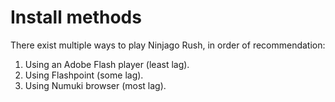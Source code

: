# Install methods

There exist multiple ways to play Ninjago Rush, in order of recommendation:

1. Using an Adobe Flash player (least lag).
2. Using Flashpoint (some lag).
3. Using Numuki browser (most lag).

